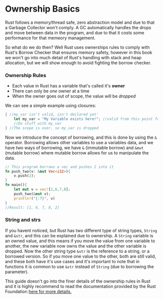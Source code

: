 # Ownership Basics

Rust follows a memory/thread safe, zero abstraction model and due to that a Garbage Collector won't comply. A GC automatically 
handles the drops and move between data in the program, and due to that it costs some performance for that memeory management. 

So what do we do then? Well Rust uses ownerships rules to comply with Rust's Borrow Checker that ensures memory safety, however
in this book we won't go into much detail of Rust's handling with stack and heap allocation, but we will show enough to avoid 
fighting the borrow checker. 

### Ownership Rules
- Each value in Rust has a variable that's called it's __owner__
- There can only be *one* owner at a time
- When the owner goes out of scope, the value will be *dropped*

We can see a simple example using closures: 
```rust
{ //my_var isn't valid, isn't declared yet'
    let my_var = "My Variable exists here!"; //valid from this point forward
    //Do stuff with my_var
} //The scope is over, so my_var is dropped
```

Now we introduce the concept of borrowing, and this is done by using the `&` operator. Borrowing allows other 
variables to use a variables data, and we have two ways of borrowing, we have `&` (immutable borrow) and `&mut` 
(mutable borrow) where mutable borrow allows for us to manipulate the data. 

```rust
// This program borrows a vec and pushes 2 into it 
fn push_two(v: &mut Vec<i32>){
    v.push(2);
}
fn main(){
    let mut v = vec![1,6,7,8];
    push_two(&mut v);
    println!("{:?}", v)
}
//Result: [1, 6, 7, 8, 2]
```


### String and strs 
If you havent noticed, but Rust has two different type of string types, `String` and `&str`, and this 
can be explained due to ownership. A `String` variable is an owned value, and this means if you move the value from
one variable to another, the new variable now owns the value and the other variable is dropped. Now the other string type 
`&str` is the reference to a string, or a borrowed version. So if you move one value to the other, both are still valid, 
and these both have it's use cases and it's important to note that in functions it is common to use `&str` instead of `String` (due to borrowing the parameter). 

This guide doesn't go into the finer details of the ownership rules in Rust and it is highly recommend to read the documentation provided by the Rust Foundation [here for more details.](https://doc.rust-lang.org/book/ch04-01-what-is-ownership.html)